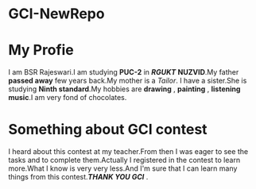 # GCI-NewRepo
# My Profie
I am BSR Rajeswari.I am studying **PUC-2** in **_RGUKT_** **NUZVID**.My father **passed away** few years back.My mother is a *Tailor*.
I have a sister.She is studying **Ninth standard**.My hobbies are **drawing** , **painting** , **listening music**.I am very fond of chocolates.
# Something about GCI contest
I heard about this contest at my teacher.From then I was eager to see the tasks and to complete them.Actually I registered in the contest to learn more.What I know is very very less.And I'm sure that I can learn many things from this contest.**_THANK YOU GCI_** .
